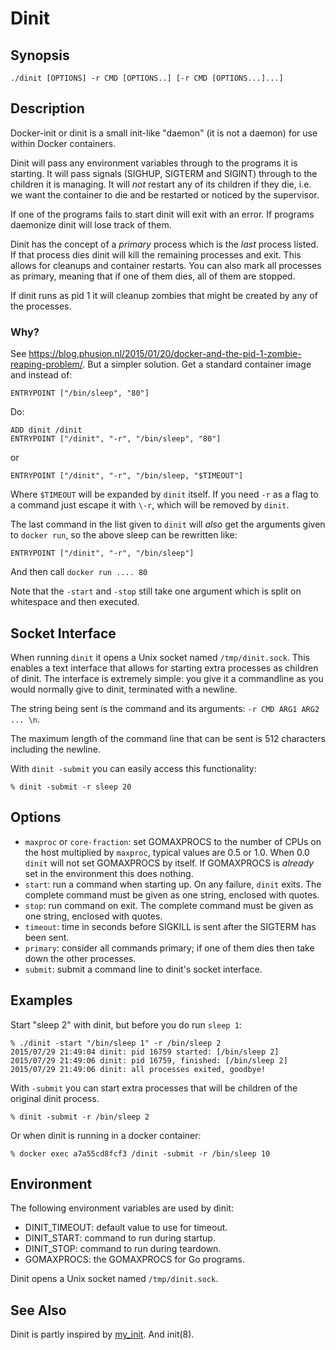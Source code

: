 # Dinit


## Synopsis

    ./dinit [OPTIONS] -r CMD [OPTIONS..] [-r CMD [OPTIONS...]...]


## Description

Docker-init or dinit is a small init-like "daemon" (it is not a daemon) for use
within Docker containers.

Dinit will pass any environment variables through to the programs it is
starting. It will pass signals (SIGHUP, SIGTERM and SIGINT) through to the
children it is managing. It will *not* restart any of its children if they die,
i.e. we want the container to die and be restarted or noticed by the supervisor.

If one of the programs fails to start dinit will exit with an error. If programs
daemonize dinit will lose track of them.

Dinit has the concept of a *primary* process which is the *last* process listed.
If that process dies dinit will kill the remaining processes and exit. This
allows for cleanups and container restarts. You can also mark all processes as
primary, meaning that if one of them dies, all of them are stopped.

If dinit runs as pid 1 it will cleanup zombies that might be created by any of
the processes.

### Why?

See <https://blog.phusion.nl/2015/01/20/docker-and-the-pid-1-zombie-reaping-problem/>.
But a simpler solution. Get a standard container image and instead of:

    ENTRYPOINT ["/bin/sleep", "80"]

Do:

    ADD dinit /dinit
    ENTRYPOINT ["/dinit", "-r", "/bin/sleep", "80"]

or

    ENTRYPOINT ["/dinit", "-r", "/bin/sleep, "$TIMEOUT"]

Where `$TIMEOUT` will be expanded by `dinit` itself. If you need `-r` as a flag
to a command just escape it with `\-r`, which will be removed by `dinit`.

The last command in the list given to `dinit` will *also* get the arguments given
to `docker run`, so the above sleep can be rewritten like:

    ENTRYPOINT ["/dinit", "-r", "/bin/sleep"]

And then call `docker run .... 80`

Note that the `-start` and `-stop` still take one argument which is split on
whitespace and then executed.


## Socket Interface

When running `dinit` it opens a Unix socket named `/tmp/dinit.sock`. This
enables a text interface that allows for starting extra processes as children of
dinit. The interface is extremely simple: you give it a commandline as you would
normally give to dinit, terminated with a newline.

The string being sent is the command and its arguments: `-r CMD ARG1 ARG2 ... \n`.

The maximum length of the command line that can be sent is 512 characters
including the newline.

With `dinit -submit` you can easily access this functionality:

    % dinit -submit -r sleep 20


## Options

* `maxproc` or `core-fraction`: set GOMAXPROCS to the number of CPUs on the host
  multiplied by `maxproc`, typical values are 0.5 or 1.0. When 0.0 `dinit` will
  not set GOMAXPROCS by itself. If GOMAXPROCS is *already* set in the environment
  this does nothing.
* `start`: run a command when starting up. On any failure, `dinit` exits. The
  complete command must be given as one string, enclosed with quotes.
* `stop`: run command on exit. The complete command must be given as one string,
  enclosed with quotes.
* `timeout`: time in seconds before SIGKILL is sent after the SIGTERM has been
  sent.
* `primary`: consider all commands primary; if one of them dies then take down
  the other processes.
* `submit`: submit a command line to dinit's socket interface.


## Examples

Start "sleep 2" with dinit, but before you do run `sleep 1`:

    % ./dinit -start "/bin/sleep 1" -r /bin/sleep 2
    2015/07/29 21:49:04 dinit: pid 16759 started: [/bin/sleep 2]
    2015/07/29 21:49:06 dinit: pid 16759, finished: [/bin/sleep 2]
    2015/07/29 21:49:06 dinit: all processes exited, goodbye!

With `-submit` you can start extra processes that will be children of the
original dinit process.

    % dinit -submit -r /bin/sleep 2

Or when dinit is running in a docker container:

    % docker exec a7a55cd8fcf3 /dinit -submit -r /bin/sleep 10


## Environment

The following environment variables are used by dinit:

* DINIT_TIMEOUT: default value to use for timeout.
* DINIT_START: command to run during startup.
* DINIT_STOP: command to run during teardown.
* GOMAXPROCS: the GOMAXPROCS for Go programs.

Dinit opens a Unix socket named `/tmp/dinit.sock`.


## See Also

Dinit is partly inspired by
[my_init](https://github.com/phusion/baseimage-docker/blob/master/image/bin/my_init). And init(8).
